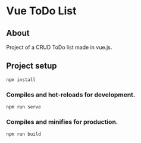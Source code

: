 # Vue ToDo List

## About
Project of a CRUD ToDo list made in vue.js.

## Project setup
```
npm install
```

### Compiles and hot-reloads for development.
```
npm run serve
```

### Compiles and minifies for production.
```
npm run build
```
